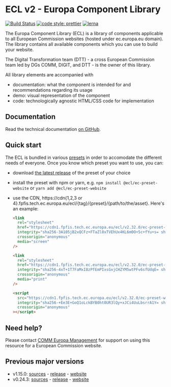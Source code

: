 # ECL v2 - Europa Component Library

[![Build Status](https://drone.fpfis.eu/api/badges/ec-europa/europa-component-library/status.svg)](https://drone.fpfis.eu/ec-europa/europa-component-library)
[![code style: prettier](https://img.shields.io/badge/code_style-prettier-ff69b4.svg?style=flat-square)](https://github.com/prettier/prettier)
[![lerna](https://img.shields.io/badge/maintained%20with-lerna-cc00ff.svg)](https://lernajs.io/)

The Europa Component Library (ECL) is a library of components applicable to all European Commission websites (hosted under ec.europa.eu domain). The library contains all available components which you can use to build your website.

The Digital Transformation team (DTT) - a cross European Commission team led by DGs COMM, DIGIT, and DTT - is the owner of this library.

All library elements are accompanied with

- documentation: what the component is intended for and recommendations regarding its usage
- demo: visual representation of the component
- code: technologically agnostic HTML/CSS code for implementation

## Documentation

Read the technical documentation [on GitHub](docs/README.md).

## Quick start

The ECL is bundled in various [presets](docs/06-presets.md) in order to accomodate the different needs of everyone. Once you know which preset you want to use, you can:

- download [the latest release](https://github.com/ec-europa/europa-component-library/releases/latest) of the preset of your choice
- install the preset with npm or yarn, e.g. `npm install @ecl/ec-preset-website` or `yarn add @ecl/ec-preset-website`
- use the CDN, https://cdn{1,2,3 or 4}.fpfis.tech.ec.europa.eu/ecl/{tag}/{preset}/{path/to/the/asset}. Here's an example:

  ```html
  <link
    rel="stylesheet"
    href="https://cdn1.fpfis.tech.ec.europa.eu/ecl/v2.32.0/ec-preset-website/styles/ecl-ec-preset-website.css"
    integrity="sha256-3A105jB2xQCFz+FTaZl8xTVEhUx4KL6m0O+5c+fYu+s= sha384-niWGWccySx6IdFBYSp9bTlcqWANioSWCGx4cYmA/W2Rpxf1uueOLkc2PvqelTYh1 sha512-880u+HY2JBHMJmc612Tt5me3jsppOwkYQ3xRgmIPdrPdKUsGNZ02TvyrAR2DlEFhnsa73CSquUsZ/7RnLfo6aw=="
    crossorigin="anonymous"
    media="screen"
  />
  ```

  ```html
  <link
    rel="stylesheet"
    href="https://cdn1.fpfis.tech.ec.europa.eu/ecl/v2.32.0/ec-preset-website/styles/ecl-ec-preset-website-print.css"
    integrity="sha256-4xT+1T7FaMxI8zPfEmPIxsGxjCHZYM5wtPFv6sfUdqE= sha384-xsopFvd0BUbXuk1vC91fOte6OTAZbfK+TUCG6fVrCy980/cywy6M0/MqzMbwKyKm sha512-lCkZEefX8EdFHkCT69nNl8aYCXHely4noZh/U1Zi40kM7j6jmX6ao6tzFIubtsDoApf3XVJb3Jai8WJUvhB98w=="
    crossorigin="anonymous"
    media="print"
  />
  ```

  ```html
  <script
    src="https://cdn1.fpfis.tech.ec.europa.eu/ecl/v2.32.0/ec-preset-website/styles/ecl-ec-preset-website.js"
    integrity="sha256-+Ee3E+GoQ1oLckBYB0ht0UR3lQy+xJCi4UuLbsrrA1Y= sha384-lPm1p2DhRwDb0PqxWGA7SGct1bWcnb0DJtG/GDmw818k3E5hDutg8FpFyv++FsJS sha512-8E+r7WbUyj15sk6ewozIKDqECf/I3TwlQp73dw8sNRsR5auyXGLTmM3fLxudiP4sFndtSi43ki0mO9NtXFE2KA=="
    crossorigin="anonymous"
  ></script>
  ```

## Need help?

Please contact [COMM Europa Management](mailto:Europamanagement@ec.europa.eu) for support on using this resource for a European Commission website.

## Previous major versions

- v1.15.0: [sources](https://github.com/ec-europa/europa-component-library/tree/v1) - [release](https://github.com/ec-europa/europa-component-library/releases/tag/v1.15.0) - [website](https://ec.europa.eu/component-library/v1.15.0/)
- v0.24.3: [sources](https://github.com/ec-europa/europa-component-library/tree/v0) - [release](https://github.com/ec-europa/europa-component-library/releases/tag/v0.24.3) - [website](https://ec.europa.eu/component-library/v0.24.3/)
